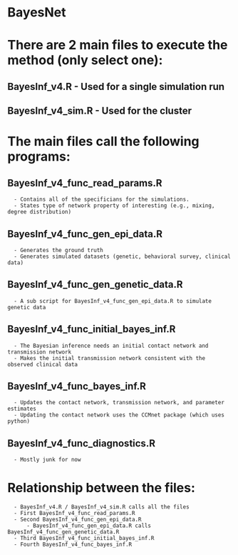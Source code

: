 # BayesNet

# There are 2 main files to execute the method (only select one):

## BayesInf_v4.R - Used for a single simulation run
## BayesInf_v4_sim.R - Used for the cluster

# The main files call the following programs:

## BayesInf_v4_func_read_params.R 
      - Contains all of the specificians for the simulations.
      - States type of network property of interesting (e.g., mixing, degree distribution)
      
## BayesInf_v4_func_gen_epi_data.R 
      - Generates the ground truth
      - Generates simulated datasets (genetic, behavioral survey, clinical data)
      
## BayesInf_v4_func_gen_genetic_data.R
      - A sub script for BayesInf_v4_func_gen_epi_data.R to simulate genetic data
      
## BayesInf_v4_func_initial_bayes_inf.R
      - The Bayesian inference needs an initial contact network and transmission network
      - Makes the initial transmission network consistent with the observed clinical data
      
## BayesInf_v4_func_bayes_inf.R
      - Updates the contact network, transmission network, and parameter estimates
      - Updating the contact network uses the CCMnet package (which uses python)
      
## BayesInf_v4_func_diagnostics.R
      - Mostly junk for now
      
      
# Relationship between the files:
      - BayesInf_v4.R / BayesInf_v4_sim.R calls all the files 
      - First BayesInf_v4_func_read_params.R
      - Second BayesInf_v4_func_gen_epi_data.R
          - BayesInf_v4_func_gen_epi_data.R calls BayesInf_v4_func_gen_genetic_data.R
      - Third BayesInf_v4_func_initial_bayes_inf.R
      - Fourth BayesInf_v4_func_bayes_inf.R
      
      

